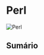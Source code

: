 # Perl
![Perl](https://www.google.com/url?sa=i&url=http%3A%2F%2Flinuxonlinetrainer.blogspot.com%2F2016%2F03%2Fperl-scripting-language-overview.html&psig=AOvVaw3Ewcgvu_KMjsUDIH3zR96j&ust=1586028638735000&source=images&cd=vfe&ved=0CAIQjRxqFwoTCKDMoqD_zOgCFQAAAAAdAAAAABAQ)
## Sumário
